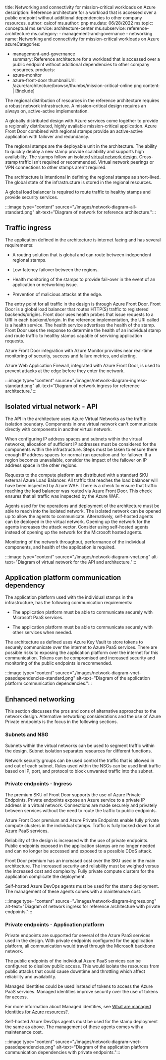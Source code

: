 title: Networking and connectivity for mission-critical workloads on Azure
description: Reference architecture for a workload that is accessed over a public endpoint without additional dependencies to other company resources.
author: calcof
ms.author: pnp
ms.date: 06/28/2022
ms.topic: conceptual
ms.service: architecture-center
ms.subservice: reference-architecture
ms.category:
    - management-and-governance
    - networking
name: Networking and connectivity for mission-critical workloads on Azure
azureCategories:
  - management-and-governance  
summary: Reference architecture for a workload that is accessed over a public endpoint without additional dependencies to other company resources.
products:
  - azure-monitor
  - azure-front-door
thumbnailUrl: /azure/architecture/browse/thumbs/mission-critical-online.png
content: |
   [!include[](mission-critical-networking-content.md)]

The regional distribution of resources in the reference architecture requires a robust network infrastructure. A mission-critical design requires an always on, active-active implementation.

A globally distributed design with Azure services come together to provide a regionally distributed, highly available mission-critical application. Azure Front Door combined with regional stamps provide an active-active application with failover and redundancy.

The regional stamps are the deployable unit in the architecture. The ability to quickly deploy a new stamp provide scalability and supports high availability. The stamps follow an isolated [virtual network design](/azure/architecture/framework/mission-critical/mission-critical-networking-connectivity#isolated-virtual-networks). Cross-stamp traffic isn't required or recommended. Virtual network peerings or VPN connections to other stamps aren't required.

The architecture is intentional in defining the regional stamps as short-lived. The global state of the infrastructure is stored in the regional resources.

A global load balancer is required to route traffic to healthy stamps and provide security services.

:::image type="content" source="./images/network-diagram-all-standard.png" alt-text="Diagram of network for reference architecture.":::

## Traffic ingress

The application defined in the architecture is internet facing and has several requirements:

* A routing solution that is global and can route between independent regional stamps.

* Low-latency failover between the regions.

* Health monitoring of the stamps to provide fail-over in the event of an application or networking issue.

* Prevention of malicious attacks at the edge.

The entry point for all traffic in the design is through Azure Front Door. Front Door is a global load balancer that routes HTTP(S) traffic to registered backends/origins. Front door uses health probes that issue requests to a URI in each backend/origin. In the reference implementation, the URI called is a health service. The health service advertises the health of the stamp. Front Door uses the response to determine the health of an individual stamp and route traffic to healthy stamps capable of servicing application requests.

Azure Front Door integration with Azure Monitor provides near real-time monitoring of security, success and failure metrics, and alerting.

Azure Web Application Firewall, integrated with Azure Front Door, is used to prevent attacks at the edge before they enter the network.

:::image type="content" source="./images/network-diagram-ingress-standard.png" alt-text="Diagram of network ingress for reference architecture.":::

## Isolated virtual network - API

The API in the architecture uses Azure Virtual Networks as the traffic isolation boundary. Components in one virtual network can't communicate directly with components in another virtual network.

When configuring IP address spaces and subnets within the virtual networks, allocation of sufficient IP addresses must be considered for the components within the infrastructure. Steps must be taken to ensure there enough IP address spaces for normal run operation and for failover. If a region becomes unavailable, consider the impact of the failover on IP address space in the other regions.

Requests to the compute platform are distributed with a standard SKU external Azure Load Balancer. All traffic that reaches the load balancer will have been inspected by Azure WAF. There is a check to ensure that traffic reaching the load balancer was routed via Azure Front Door. This check ensures that all traffic was inspected by the Azure WAF.

Agents used for the operations and deployment of the architecture must be able to reach into the isolated network. The isolated network can be opened up to allow the agents to communicate. Alternatively, self-hosted agents can be deployed in the virtual network. Opening up the network for the agents increases the attack vector. Consider using self-hosted agents instead of opening up the network for the Microsoft hosted agents.

Monitoring of the network throughput, performance of the individual components, and health of the application is required.

:::image type="content" source="./images/network-diagram-vnet.png" alt-text="Diagram of virtual network for the API and architecture.":::

## Application platform communication dependency

The application platform used with the individual stamps in the infrastructure, has the following communication requirements:

* The application platform must be able to communicate securely with Microsoft PaaS services.

* The application platform must be able to communicate securely with other services when needed.

The architecture as defined uses Azure Key Vault to store tokens to securely communicate over the internet to Azure PaaS services. There are possible risks to exposing the application platform over the internet for this communication. Tokens can be compromised and increased security and monitoring of the public endpoints is recommended.

:::image type="content" source="./images/network-diagram-vnet-paasdependencies-standard.png" alt-text="Diagram of the application platform communication dependencies.":::

## Enhanced networking

This section discusses the pros and cons of alternative approaches to the network design. Alternative networking considerations and the use of Azure Private endpoints is the focus in the following sections.

### Subnets and NSG

Subnets within the virtual networks can be used to segment traffic within the design. Subnet isolation separates resources for different functions.

Network security groups can be used control the traffic that is allowed in and out of each subnet. Rules used within the NSGs can be used limit traffic based on IP, port, and protocol to block unwanted traffic into the subnet.

### Private endpoints - Ingress

The premium SKU of Front Door supports the use of Azure Private Endpoints. Private endpoints expose an Azure service to a private IP address in a virtual network. Connections are made securely and privately between services without the need to route the traffic to public endpoints.

Azure Front Door premium and Azure Private Endpoints enable fully private compute clusters in the individual stamps. Traffic is fully locked down for all Azure PaaS services.

Reliability of the design is increased with the use of private endpoints. Public endpoints exposed in the application stamps are no longer needed and can no longer be accessed and exposed to a possible DDoS attack.

Front Door premium has an increased cost over the SKU used in the main architecture. The increased security and reliability must be weighed versus the increased cost and complexity. Fully private compute clusters for the application complicate the deployment.

Self-hosted Azure DevOps agents must be used for the stamp deployment. The management of these agents comes with a maintenance cost.

:::image type="content" source="./images/network-diagram-ingress.png" alt-text="Diagram of network ingress for reference architecture with private endpoints.":::

### Private endpoints - Application platform

Private endpoints are supported for several of the Azure PaaS services used in the design. With private endpoints configured for the application platform, all communication would travel through the Microsoft backbone network.

The public endpoints of the individual Azure PaaS services can be configured to disallow public access. This would isolate the resources from public attacks that could cause downtime and throttling which affect reliability and availability.

Managed identities could be used instead of tokens to access the Azure PaaS services. Managed identities improve security over the use of tokens for access.

For more information about Managed identities, see [What are managed identities for Azure resources?](/azure/active-directory/managed-identities-azure-resources/overview).

Self-hosted Azure DevOps agents must be used for the stamp deployment the same as above. The management of these agents comes with a maintenance cost.

:::image type="content" source="./images/network-diagram-vnet-paasdependencies.png" alt-text="Diagram of the application platform communication dependencies with private endpoints.":::
